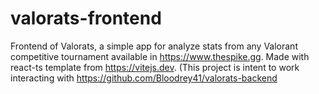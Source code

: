 # valorats-frontend
Frontend of Valorats, a simple app for analyze stats from any Valorant competitive tournament available in https://www.thespike.gg. Made with react-ts template from https://vitejs.dev. (This project is intent to work interacting with https://github.com/Bloodrey41/valorats-backend
